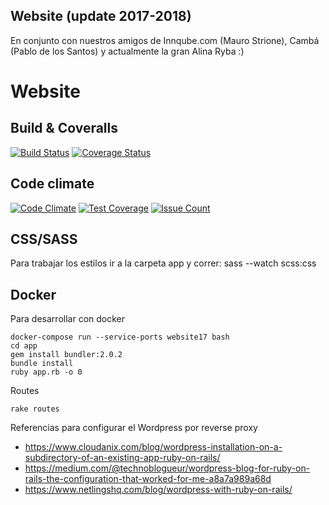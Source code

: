 Website (update 2017-2018)
---
En conjunto con nuestros amigos de Innqube.com (Mauro Strione), Cambá (Pablo de los Santos)
y actualmente la gran Alina Ryba    :)

Website
=======

Build & Coveralls
---
[![Build Status](https://travis-ci.org/kleer-la/website17.png?branch=master)](https://travis-ci.org/kleer-la/website17)
[![Coverage Status](https://coveralls.io/repos/github/kleer-la/website17/badge.svg?branch=master)](https://coveralls.io/github/kleer-la/website17?branch=master)

Code climate
---
[![Code Climate](https://codeclimate.com/github/kleer-la/website17/badges/gpa.svg)](https://codeclimate.com/github/kleer-la/website17)
[![Test Coverage](https://codeclimate.com/github/kleer-la/website17/badges/coverage.svg)](https://codeclimate.com/github/kleer-la/website17/coverage)
[![Issue Count](https://codeclimate.com/github/kleer-la/website17/badges/issue_count.svg)](https://codeclimate.com/github/kleer-la/website17)

CSS/SASS
---

Para trabajar los estilos ir a la carpeta app y correr:
sass --watch scss:css

Docker
---

Para desarrollar con docker
```cli
docker-compose run --service-ports website17 bash
cd app
gem install bundler:2.0.2
bundle install
ruby app.rb -o 0
```

Routes
```cli
rake routes
```

Referencias para configurar el Wordpress por reverse proxy
* https://www.cloudanix.com/blog/wordpress-installation-on-a-subdirectory-of-an-existing-app-ruby-on-rails/
* https://medium.com/@technoblogueur/wordpress-blog-for-ruby-on-rails-the-configuration-that-worked-for-me-a8a7a989a68d
* https://www.netlingshq.com/blog/wordpress-with-ruby-on-rails/
